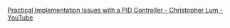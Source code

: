 [Practical Implementation Issues with a PID Controller - Christopher Lum - YouTube](https://youtu.be/yr6om0e0oAQ?si=HJufJsOxJAYL0WkU)
